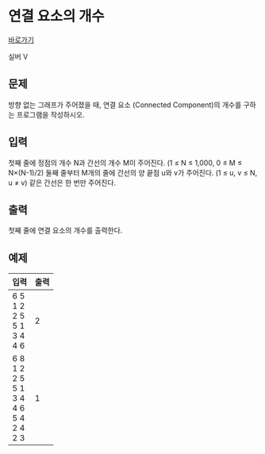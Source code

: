 # 연결 요소의 개수

[바로가기](https://acmicpc.net/problem/11724)

실버 V

## 문제

방향 없는 그래프가 주어졌을 때, 연결 요소 (Connected Component)의 개수를 구하는 프로그램을 작성하시오.

## 입력

첫째 줄에 정점의 개수 N과 간선의 개수 M이 주어진다. (1 ≤ N ≤ 1,000, 0 ≤ M ≤ N×(N-1)/2) 둘째 줄부터 M개의 줄에 간선의 양 끝점 u와 v가 주어진다. (1 ≤ u, v ≤ N, u ≠ v) 같은 간선은 한 번만 주어진다.

## 출력

첫째 줄에 연결 요소의 개수를 출력한다.

## 예제

| 입력                                                                     | 출력 |
| ------------------------------------------------------------------------ | ---- |
| 6 5<br/>1 2<br/>2 5<br/>5 1<br/>3 4<br/>4 6<br/>                         | 2    |
| 6 8<br/>1 2<br/>2 5<br/>5 1<br/>3 4<br/>4 6<br/>5 4<br/>2 4<br/>2 3<br/> | 1    |
